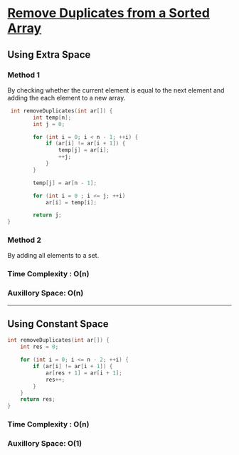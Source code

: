 # [Remove Duplicates from a Sorted Array](https://leetcode.com/problems/remove-duplicates-from-sorted-array/)

## Using Extra Space

### Method 1

By checking whether the current element is equal to the next element and adding the each element to a new array.

```C++
 int removeDuplicates(int ar[]) {
		int temp[n];
		int j = 0;

		for (int i = 0; i < n - 1; ++i) {
			if (ar[i] != ar[i + 1]) {
				temp[j] = ar[i];
				++j;
			}
		}

        temp[j] = ar[n - 1];

		for (int i = 0 ; i <= j; ++i)
			ar[i] = temp[i];

		return j;
}
```

### Method 2

By adding all elements to a set.

### Time Complexity : O(n)

### Auxillory Space: O(n)

---

## Using Constant Space

```C++
int removeDuplicates(int ar[]) {
    int res = 0;

	for (int i = 0; i <= n - 2; ++i) {
		if (ar[i] != ar[i + 1]) {
			ar[res + 1] = ar[i + 1];
			res++;
		}
	}
    return res;
}
```

### Time Complexity : O(n)

### Auxillory Space: O(1)
